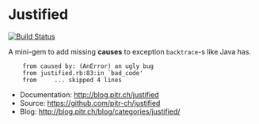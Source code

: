 # Justified

[![Build Status](https://travis-ci.org/pitr-ch/justified.png)](https://travis-ci.org/pitr-ch/justified)

A mini-gem to add missing **causes** to exception `backtrace`-s like Java has.

        from caused by: (AnError) an ugly bug
        from justified.rb:83:in `bad_code'
        from     ... skipped 4 lines

-   Documentation: <http://blog.pitr.ch/justified>
-   Source: <https://github.com/pitr-ch/justified>
-   Blog: <http://blog.pitr.ch/blog/categories/justified/>

